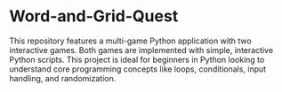 # Word-and-Grid-Quest
This repository features a multi-game Python application with two interactive games. Both games are implemented with simple, interactive Python scripts. This project is ideal for beginners in Python looking to understand core programming concepts like loops, conditionals, input handling, and randomization.
